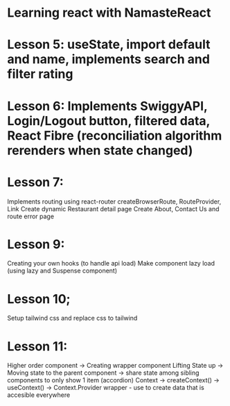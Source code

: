 # Learning react with NamasteReact

# Lesson 5: useState, import default and name, implements search and filter rating

# Lesson 6: Implements SwiggyAPI, Login/Logout button, filtered data, React Fibre (reconciliation algorithm rerenders when state changed)

# Lesson 7:
Implements routing using react-router createBrowserRoute, RouteProvider, Link
Create dynamic Restaurant detail page
Create About, Contact Us and route error page

# Lesson 9:
Creating your own hooks (to handle api load)
Make component lazy load (using lazy and Suspense component)

# Lesson 10;
Setup tailwind css and replace css to tailwind

# Lesson 11:
Higher order component -> Creating wrapper component 
Lifting State up -> 
    Moving state to the parent component -> share state among sibling components to only show 1 item (accordion)
Context -> createContext() -> useContext() -> Context.Provider wrapper - use to create data that is accesible everywhere